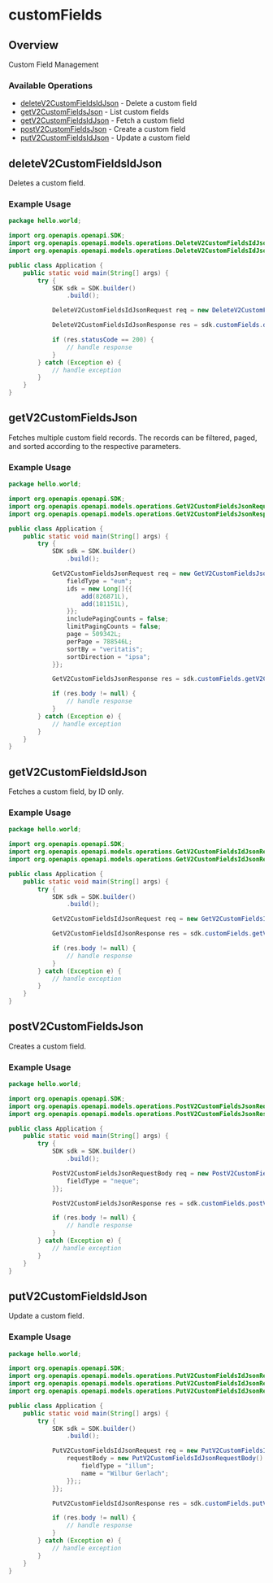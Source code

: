# customFields

## Overview

Custom Field Management

### Available Operations

* [deleteV2CustomFieldsIdJson](#deletev2customfieldsidjson) - Delete a custom field
* [getV2CustomFieldsJson](#getv2customfieldsjson) - List custom fields
* [getV2CustomFieldsIdJson](#getv2customfieldsidjson) - Fetch a custom field
* [postV2CustomFieldsJson](#postv2customfieldsjson) - Create a custom field
* [putV2CustomFieldsIdJson](#putv2customfieldsidjson) - Update a custom field

## deleteV2CustomFieldsIdJson

Deletes a custom field.


### Example Usage

```java
package hello.world;

import org.openapis.openapi.SDK;
import org.openapis.openapi.models.operations.DeleteV2CustomFieldsIdJsonRequest;
import org.openapis.openapi.models.operations.DeleteV2CustomFieldsIdJsonResponse;

public class Application {
    public static void main(String[] args) {
        try {
            SDK sdk = SDK.builder()
                .build();

            DeleteV2CustomFieldsIdJsonRequest req = new DeleteV2CustomFieldsIdJsonRequest("ut");            

            DeleteV2CustomFieldsIdJsonResponse res = sdk.customFields.deleteV2CustomFieldsIdJson(req);

            if (res.statusCode == 200) {
                // handle response
            }
        } catch (Exception e) {
            // handle exception
        }
    }
}
```

## getV2CustomFieldsJson

Fetches multiple custom field records. The records can be filtered, paged, and sorted according to
the respective parameters.


### Example Usage

```java
package hello.world;

import org.openapis.openapi.SDK;
import org.openapis.openapi.models.operations.GetV2CustomFieldsJsonRequest;
import org.openapis.openapi.models.operations.GetV2CustomFieldsJsonResponse;

public class Application {
    public static void main(String[] args) {
        try {
            SDK sdk = SDK.builder()
                .build();

            GetV2CustomFieldsJsonRequest req = new GetV2CustomFieldsJsonRequest() {{
                fieldType = "eum";
                ids = new Long[]{{
                    add(826871L),
                    add(181151L),
                }};
                includePagingCounts = false;
                limitPagingCounts = false;
                page = 509342L;
                perPage = 788546L;
                sortBy = "veritatis";
                sortDirection = "ipsa";
            }};            

            GetV2CustomFieldsJsonResponse res = sdk.customFields.getV2CustomFieldsJson(req);

            if (res.body != null) {
                // handle response
            }
        } catch (Exception e) {
            // handle exception
        }
    }
}
```

## getV2CustomFieldsIdJson

Fetches a custom field, by ID only.


### Example Usage

```java
package hello.world;

import org.openapis.openapi.SDK;
import org.openapis.openapi.models.operations.GetV2CustomFieldsIdJsonRequest;
import org.openapis.openapi.models.operations.GetV2CustomFieldsIdJsonResponse;

public class Application {
    public static void main(String[] args) {
        try {
            SDK sdk = SDK.builder()
                .build();

            GetV2CustomFieldsIdJsonRequest req = new GetV2CustomFieldsIdJsonRequest("id");            

            GetV2CustomFieldsIdJsonResponse res = sdk.customFields.getV2CustomFieldsIdJson(req);

            if (res.body != null) {
                // handle response
            }
        } catch (Exception e) {
            // handle exception
        }
    }
}
```

## postV2CustomFieldsJson

Creates a custom field.


### Example Usage

```java
package hello.world;

import org.openapis.openapi.SDK;
import org.openapis.openapi.models.operations.PostV2CustomFieldsJsonRequestBody;
import org.openapis.openapi.models.operations.PostV2CustomFieldsJsonResponse;

public class Application {
    public static void main(String[] args) {
        try {
            SDK sdk = SDK.builder()
                .build();

            PostV2CustomFieldsJsonRequestBody req = new PostV2CustomFieldsJsonRequestBody("quidem") {{
                fieldType = "neque";
            }};            

            PostV2CustomFieldsJsonResponse res = sdk.customFields.postV2CustomFieldsJson(req);

            if (res.body != null) {
                // handle response
            }
        } catch (Exception e) {
            // handle exception
        }
    }
}
```

## putV2CustomFieldsIdJson

Update a custom field.


### Example Usage

```java
package hello.world;

import org.openapis.openapi.SDK;
import org.openapis.openapi.models.operations.PutV2CustomFieldsIdJsonRequest;
import org.openapis.openapi.models.operations.PutV2CustomFieldsIdJsonRequestBody;
import org.openapis.openapi.models.operations.PutV2CustomFieldsIdJsonResponse;

public class Application {
    public static void main(String[] args) {
        try {
            SDK sdk = SDK.builder()
                .build();

            PutV2CustomFieldsIdJsonRequest req = new PutV2CustomFieldsIdJsonRequest("quo") {{
                requestBody = new PutV2CustomFieldsIdJsonRequestBody() {{
                    fieldType = "illum";
                    name = "Wilbur Gerlach";
                }};;
            }};            

            PutV2CustomFieldsIdJsonResponse res = sdk.customFields.putV2CustomFieldsIdJson(req);

            if (res.body != null) {
                // handle response
            }
        } catch (Exception e) {
            // handle exception
        }
    }
}
```
